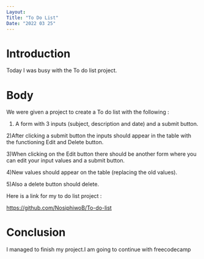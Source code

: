 ```yaml
---
Layout:
Title: "To Do List"
Date: "2022 03 25"
---
```


# Introduction
Today I was busy with the To do list project.

# Body
We were given a project to create a To do list with the following :
1) A form with 3 inputs (subject, description and date) and a submit button.

2)After clicking a submit button the inputs should appear in the table with the functioning Edit and Delete button.

3)When clicking on the Edit button there should be another form where you can edit your input values and a submit button.

4)New values should appear on the table (replacing the old values).

5)Also a delete button should delete.

Here is a link for my to do list project : 

https://github.com/NosiphiwoB/To-do-list

# Conclusion
I managed to finish my project.I am going to continue with freecodecamp 